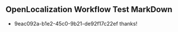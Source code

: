 ## OpenLocalization Workflow Test MarkDown
* 9eac092a-b1e2-45c0-9b21-de92f17c22ef 
thanks!<!--HONumber=Mar16_HO3-->
